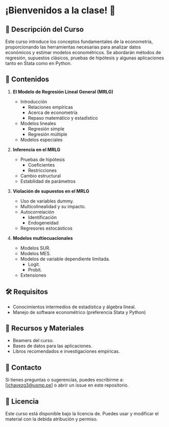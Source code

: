 # **¡Bienvenidos a la clase!** 👋

## 📌 Descripción del Curso
Este curso introduce los conceptos fundamentales de la econometría, proporcionando las herramientas necesarias para analizar datos económicos y estimar modelos econométricos. Se abordarán métodos de regresión, supuestos clásicos, pruebas de hipótesis y algunas aplicaciones tanto en Stata como en Python.

## 📖 Contenidos
1. **El Modelo de Regresión Lineal General (MRLG)**
    - Introducción
      - Relaciones empíricas
      - Acerca de econometría
      - Repaso matemático y estadístico
    - Modelos lineales
      - Regresión simple
      - Regresión múltiple
    - Modelos especiales

2. **Inferencia en el MRLG**
   - Pruebas de hipótesis
     - Coeficientes
     - Restricciones
   - Cambio estructural
   - Estabilidad de parámetros

3. **Violación de supuestos en el MRLG**
   - Uso de variables dummy.
   - Multicolinealidad y su impacto.
   - Autocorrelación
     - Identificación
     - Endogeneidad
   - Regresores estocásticos
  
4. **Modelos multiecuacionales**
   - Modelos SUR.
   - Modelos MES.
   - Modelos de variable dependiente limitada.
     - Logit.
     - Probit.
   - Extensiones

## 🛠 Requisitos
- Conocimientos intermedios de estadística y álgebra lineal.
- Manejo de software econométrico (preferencia Stata y Python)

## 📂 Recursos y Materiales
- Beamers del curso.
- Bases de datos para las aplicaciones.
- Libros recomendados e investigaciones empíricas.

## 📩 Contacto
Si tienes preguntas o sugerencias, puedes escribirme a: [jchavezg3@usmp.pe] o abrir un issue en este repositorio.

## 📜 Licencia
Este curso está disponible bajo la licencia de. Puedes usar y modificar el material con la debida atribución y permiso.
